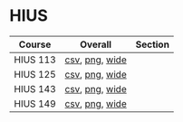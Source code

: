 # HIUS

| Course | Overall | Section |
| ------ | ------- | ------- |
| HIUS 113 | [csv](https://github.com/UCSD-Historical-Enrollment-Data/2024Summer2/blob/main/overall/HIUS%20113.csv), [png](https://raw.githubusercontent.com/UCSD-Historical-Enrollment-Data/2024Summer2/main/plot_overall/HIUS%20113.png), [wide](https://raw.githubusercontent.com/UCSD-Historical-Enrollment-Data/2024Summer2/main/plot_overall_wide/HIUS%20113.png) |  |
| HIUS 125 | [csv](https://github.com/UCSD-Historical-Enrollment-Data/2024Summer2/blob/main/overall/HIUS%20125.csv), [png](https://raw.githubusercontent.com/UCSD-Historical-Enrollment-Data/2024Summer2/main/plot_overall/HIUS%20125.png), [wide](https://raw.githubusercontent.com/UCSD-Historical-Enrollment-Data/2024Summer2/main/plot_overall_wide/HIUS%20125.png) |  |
| HIUS 143 | [csv](https://github.com/UCSD-Historical-Enrollment-Data/2024Summer2/blob/main/overall/HIUS%20143.csv), [png](https://raw.githubusercontent.com/UCSD-Historical-Enrollment-Data/2024Summer2/main/plot_overall/HIUS%20143.png), [wide](https://raw.githubusercontent.com/UCSD-Historical-Enrollment-Data/2024Summer2/main/plot_overall_wide/HIUS%20143.png) |  |
| HIUS 149 | [csv](https://github.com/UCSD-Historical-Enrollment-Data/2024Summer2/blob/main/overall/HIUS%20149.csv), [png](https://raw.githubusercontent.com/UCSD-Historical-Enrollment-Data/2024Summer2/main/plot_overall/HIUS%20149.png), [wide](https://raw.githubusercontent.com/UCSD-Historical-Enrollment-Data/2024Summer2/main/plot_overall_wide/HIUS%20149.png) |  |
